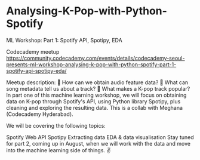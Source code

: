 # Analysing-K-Pop-with-Python-Spotify
ML Workshop: Part 1: Spotify API, Spotipy, EDA

Codecademy meetup https://community.codecademy.com/events/details/codecademy-seoul-presents-ml-workshop-analysing-k-pop-with-python-spotify-part-1-spotify-api-spotipy-eda/

Meetup description: 
🐍 How can we obtain audio feature data? 
🐍 What can song metadata tell us about a track? 
🐍 What makes a K-pop track popular? 
In part one of this machine learning workshop, we will focus on obtaining data on K-pop through Spotify's API, using Python library Spotipy, plus cleaning and exploring the resulting data. This is a collab with Meghana (Codecademy Hyderabad). 

We will be covering the following topics: 

Spotify Web API
Spotipy
Extracting data
EDA & data visualisation 
Stay tuned for part 2, coming up in August, when we will work with the data and move into the machine learning side of things. ✌️

